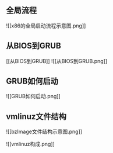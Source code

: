 ## 全局流程
![[x86的全局启动流程示意图.png]]
## 从BIOS到GRUB
[[从BIOS到GRUB]]
![[从BIOS到GRUB.png]]
## GRUB如何启动
![[GRUB如何启动.png]]
## vmlinuz文件结构
![[bzImage文件结构示意图.png]]

![[vmlinuz构成.png]]

